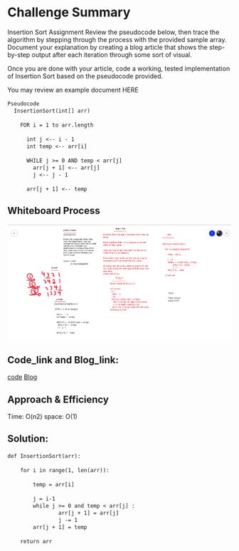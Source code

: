 # Challenge Summary
Insertion Sort
Assignment
Review the pseudocode below, then trace the algorithm by stepping through the process with the provided sample array. Document your explanation by creating a blog article that shows the step-by-step output after each iteration through some sort of visual.

Once you are done with your article, code a working, tested implementation of Insertion Sort based on the pseudocode provided.

You may review an example document HERE

```
Pseudocode
  InsertionSort(int[] arr)

    FOR i = 1 to arr.length

      int j <-- i - 1
      int temp <-- arr[i]

      WHILE j >= 0 AND temp < arr[j]
        arr[j + 1] <-- arr[j]
        j <-- j - 1

      arr[j + 1] <-- temp
```

## Whiteboard Process
![Insertion-Sort](./Insertion-Sort.png)

## Code_link and Blog_link:

[code](https://github.com/Obada-gh/data-structures-and-algorithms-401/blob/main/challenges/Insertion-Sort/insertion_sort/insertion_sort.py)
[Blog](https://github.com/Obada-gh/data-structures-and-algorithms-401/blob/main/challenges/Insertion-Sort/BLOG.md)


## Approach & Efficiency
Time: O(n2)
space: O(1)

## Solution:
```
def InsertionSort(arr):
 
    for i in range(1, len(arr)):
 
        temp = arr[i]
 
        j = i-1
        while j >= 0 and temp < arr[j] :
                arr[j + 1] = arr[j]
                j -= 1
        arr[j + 1] = temp

    return arr

```